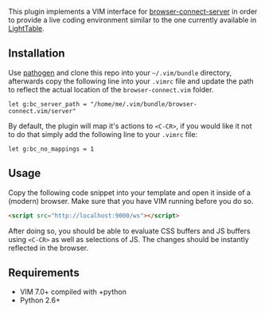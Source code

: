 This plugin implements a VIM interface for [browser-connect-server][2]
in order to provide a live coding environment similar to the one
currently available in [LightTable][3].

Installation
------------

Use [pathogen][1] and clone this repo into your `~/.vim/bundle`
directory, afterwards copy the following line into your `.vimrc` file
and update the path to reflect the actual location of the
`browser-connect.vim` folder.

```vimscript
let g:bc_server_path = "/home/me/.vim/bundle/browser-connect.vim/server"
```

By default, the plugin will map it's actions to `<C-CR>`, if you would
like it not to do that simply add the following line to your `.vimrc`
file:

```vimscript
let g:bc_no_mappings = 1
```

Usage
-----

Copy the following code snippet into your template and open it inside
of a (modern) browser. Make sure that you have VIM running before you
do so.

```html
<script src="http://localhost:9000/ws"></script>
```

After doing so, you should be able to evaluate CSS buffers and JS
buffers using `<C-CR>` as well as selections of JS. The changes should be
instantly reflected in the browser.

Requirements
------------

* VIM 7.0+ compiled with +python
* Python 2.6+

[1]: https://github.com/tpope/vim-pathogen
[2]: https://github.com/Bogdanp/browser-connect-server
[3]: http://www.lighttable.com/
